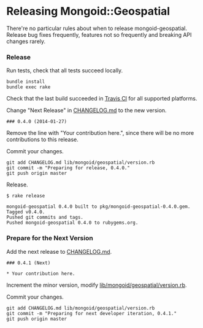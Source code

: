 Releasing Mongoid::Geospatial
=============================

There're no particular rules about when to release mongoid-geospatial. Release bug fixes frequently, features not so frequently and breaking API changes rarely.

### Release

Run tests, check that all tests succeed locally.

```
bundle install
bundle exec rake
```

Check that the last build succeeded in [Travis CI](https://travis-ci.org/mongoid/mongoid-geospatial) for all supported platforms.

Change "Next Release" in [CHANGELOG.md](CHANGELOG.md) to the new version.

```
### 0.4.0 (2014-01-27)
```

Remove the line with "Your contribution here.", since there will be no more contributions to this release.

Commit your changes.

```
git add CHANGELOG.md lib/mongoid/geospatial/version.rb
git commit -m "Preparing for release, 0.4.0."
git push origin master
```

Release.

```
$ rake release

mongoid-geospatial 0.4.0 built to pkg/mongoid-geospatial-0.4.0.gem.
Tagged v0.4.0.
Pushed git commits and tags.
Pushed mongoid-geospatial 0.4.0 to rubygems.org.
```

### Prepare for the Next Version

Add the next release to [CHANGELOG.md](CHANGELOG.md).

```
### 0.4.1 (Next)

* Your contribution here.
```

Increment the minor version, modify [lib/mongoid/geospatial/version.rb](lib/mongoid/geospatial/version.rb).

Commit your changes.

```
git add CHANGELOG.md lib/mongoid/geospatial/version.rb
git commit -m "Preparing for next developer iteration, 0.4.1."
git push origin master
```
